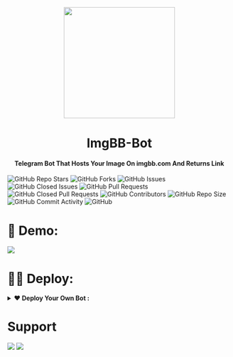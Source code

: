 
<p align="center"><a href="#"><img src="https://pangnote.com/icon/QLkXt3iaKFLiOwdN8.png" width="250"></a></p> 
<h1 align="center"><b>ImgBB-Bot</b></h1>
<h4 align="center">Telegram Bot That Hosts Your Image On imgbb.com And Returns Link</h4>

![GitHub Repo Stars](https://img.shields.io/github/stars/AmineSoukara/ImgBB-Bot?color=black&style=plastic&logo=github)
![GitHub Forks](https://img.shields.io/github/forks/AmineSoukara/ImgBB-Bot?color=0000&style=plastic&logo=github)
![GitHub Issues](https://img.shields.io/github/issues/AmineSoukara/ImgBB-Bot?color=black&style=plastic&logo=github)
![GitHub Closed Issues](https://img.shields.io/github/issues-closed/AmineSoukara/ImgBB-Bot?color=black&style=plastic&logo=github)
![GitHub Pull Requests](https://img.shields.io/github/issues-pr/AmineSoukara/ImgBB-Bot?color=black&style=plastic&logo=github)
![GitHub Closed Pull Requests](https://img.shields.io/github/issues-pr-closed/AmineSoukara/ImgBB-Bot?color=black&style=plastic&logo=github)
![GitHub Contributors](https://img.shields.io/github/contributors/AmineSoukara/ImgBB-Bot?color=black&style=plastic&logo=github)
![GitHub Repo Size](https://img.shields.io/github/repo-size/AmineSoukara/ImgBB-Bot?color=black&style=plastic&logo=github)
![GitHub Commit Activity](https://img.shields.io/github/commit-activity/m/AmineSoukara/ImgBB-Bot?color=black&style=plastic&logo=github)
![GitHub](https://img.shields.io/github/license/AmineSoukara/ImgBB-Bot?color=black&style=plastic&logo=github)


# 🤖 Demo:
<a href="https://t.me/ImgBBRobot"><img src="https://img.shields.io/badge/@ImgBBRobot-1a66ff?style=for-the-badge&logo=telegram&logoColor=white"></a>
# 👨‍💻 Deploy:

<details>	
  <summary><b>❤ Deploy Your Own Bot :</b></summary>

# Star 🌟 Fork 🍴 & Deploy

### -Easy Way
[![Deploy](https://www.herokucdn.com/deploy/button.svg)](https://heroku.com/deploy?template=https://github.com/sarfarazstark/ImgBB-Bot/tree/main)

### -Self-hosting (For Devs)

```python3
## Clone The Repo
git clone https://github.com/sarfarazstark/ImgBB-Bot
## Enter The Directory
cd ImgBB-Bot
## Install Requirements
pip3 install -r requirements.txt
## Run The Bot
python3 main.py
```
### -Mandatory Configs 
```
[+] Make Sure You Add All These Mandatory Vars. 
    [-] API_ID:     You can get this value from https://my.telegram.org
    [-] API_HASH :  You can get this value from https://my.telegram.org
    [-] BOT_TOKEN : You can get this value from https://t.me/botfather
    [-] API: You Can Get An API Key From https://api.imgbb.com.
[+] Bot will not work without setting the mandatory vars.
```
</details>


# Support 
<a href="https://t.me/bluewhalegroup"><img src="https://img.shields.io/badge/Support_Group-1a66ff?style=for-the-badge&logo=telegram&logoColor=white"></a> <a href="https://t.me/bluewhalebots"><img src="https://img.shields.io/badge/Updates_Channel-1a66ff?style=for-the-badge&logo=telegram&logoColor=white"></a>
